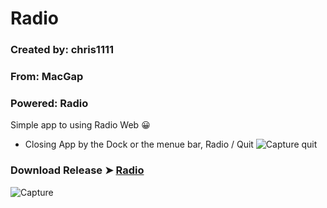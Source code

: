 # Radio
### Created by: chris1111
### From: MacGap
### Powered: Radio

Simple app to using Radio Web 😀
- Closing App by the Dock or the menue bar, Radio / Quit
![Capture quit](https://user-images.githubusercontent.com/6248794/93240587-4c6fdd80-f752-11ea-8b97-a33ee79323e2.png)

### Download Release ➤ [Radio](https://github.com/chris1111/Radio/releases/tag/V1)

![Capture](https://user-images.githubusercontent.com/6248794/93239430-c1daae80-f750-11ea-95ef-5e19d997b64f.png)
